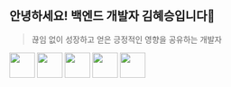 ## 안녕하세요! 백엔드 개발자 김혜승입니다👋

> 끊임 없이 성장하고 얻은 긍정적인 영향을 공유하는 개발자 

  <code><img height="45" src="https://skillicons.dev/icons?i=java&theme=light"></code>
  <code><img height="45" src="https://skillicons.dev/icons?i=kotlin&theme=light"></code>
  <code><img height="45" src="https://skillicons.dev/icons?i=spring&theme=light"></code>
  <code><img height="45" src="https://skillicons.dev/icons?i=mysql&theme=light"></code>
  <code><img height="45" src="https://skillicons.dev/icons?i=redis&theme=light"></code>

  
